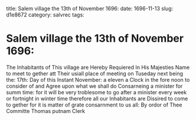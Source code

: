 title: Salem village the 13th of November 1696:
date: 1696-11-13
slug: d1e8672
category: salvrec
tags: 


<div markdown class="doc" id="d1e8672">


# Salem village the 13th of November 1696:

The Inhabitants of This village are Hereby Requiered In His Majesties Name to meet to gether att Their usiall place of meeting on Tuseday next being the: 17th: Day of this Instant November: a eleven a Clock in the fore noon to consider of and Agree upon what we shall do Consarneing a minister for summ time: for it will be very troblesome to go after a minister every week or fortnight in winter time therefore all our Inhabitants are Dissired to come to gether for it is matter of grate consarnment to us all: By ordor of Thee Committe  Thomas putnam Clerk
</div>